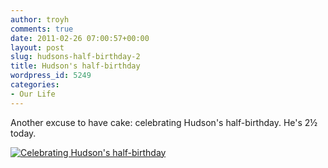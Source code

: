 ```yaml
---
author: troyh
comments: true
date: 2011-02-26 07:00:57+00:00
layout: post
slug: hudsons-half-birthday-2
title: Hudson's half-birthday
wordpress_id: 5249
categories:
- Our Life
---
```


Another excuse to have cake: celebrating Hudson's half-birthday. He's 2½ today.

[![Celebrating Hudson's half-birthday](http://farm6.static.flickr.com/5220/5497714600_7403184697.jpg)](http://www.flickr.com/photos/troyh/5497714600/)
